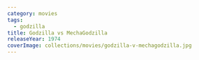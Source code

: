 ```yaml
---
category: movies
tags:
  - godzilla
title: Godzilla vs MechaGodzilla
releaseYear: 1974
coverImage: collections/movies/godzilla-v-mechagodzilla.jpg
---
```


